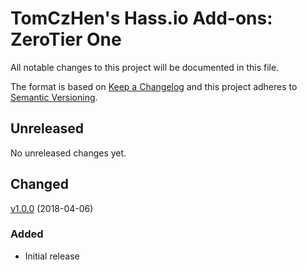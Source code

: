 # TomCzHen's Hass.io Add-ons: ZeroTier One

All notable changes to this project will be documented in this file.

The format is based on [Keep a Changelog](http://keepachangelog.com/en/1.0.0/)
and this project adheres to [Semantic Versioning](http://semver.org/spec/v2.0.0.html).


## Unreleased

No unreleased changes yet.

## Changed

[v1.0.0] (2018-04-06)

### Added

- Initial release

[v1.0.0]: https://github.com/TomCzHen/hassio-addon-zerotier-one/tree/v1.0.0